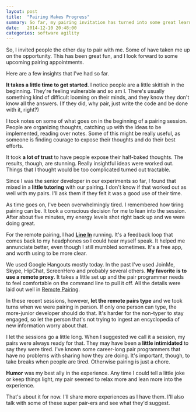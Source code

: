 ```yaml
---
layout: post
title:  "Pairing Makes Progress"
summary: So far, my pairing invitation has turned into some great learning opportunities.  Here's some of what I've learned lately.
date:   2014-12-10 20:48:00
categories: software agility
---
```


So, I invited people the other day to pair with me.  Some of have taken me up on the opportunity. This has been great fun, and I look forward to some upcoming pairing appointments.

Here are a few insights that I've had so far.

__It takes a little time to get started__.  I notice people are a little skittish in the beginning. They're feeling vulnerable and so am I.  There's usually something kind of difficult looming on their minds, and they know they don't know all the answers.  (If they did, why pair, just write the code and be done with it, right?)

I took notes on some of what goes on in the beginning of a pairing session.  People are organizing thoughts, catching up with the ideas to be implemented, reading over notes.  Some of this might be really useful, as someone is finding courage to expose their thoughts and do their best efforts.

It took __a lot of trust__ to have people expose their half-baked thoughts.  The results, though, are stunning.  Really insightful ideas were worked out.  Things that I thought would be too complicated turned out tractable.

Since I was the senior developer in our experiments so far, I found that mixed in a __little tutoring__ with our pairing.  I don't know if that worked out as well with my pairs.  I'll ask them if they felt it was a good use of their time.

As time goes on, I've been overwhelmingly tired.  I remembered how tiring pairing can be.  It took a conscious decision for me to lean into the session.  After about five minutes, my energy levels shot right back up and we were doing great.

For the remote pairing, I had __[Line In](http://www.macupdate.com/app/mac/11333/linein)__ running.  It's a feedback loop that comes back to my headphones so I could hear myself speak.  It helped me annunciate better, even though I still mumbled sometimes.  It's a free app, and worth using to be more clear.

We used Google Hangouts mostly today.  In the past I've used JoinMe, Skype, HipChat, ScreenHero and probably several others.  __My favorite is to use a remote proxy__.  It takes a little set up and the pair programmer needs to feel comfortable on the command line to pull it off.  All the details were laid out well in [Remote Pairing](https://pragprog.com/book/jkrp/remote-pairing).

In these recent sessions, however,  __let the remote pairs type__ and we took turns when we were pairing in person.  If only one person can type, the more-junior developer should do that.  It's harder for the non-typer to stay engaged, so let the person that's not trying to ingest an encyclopedia of new information worry about that.

I let the sessions go a little long.  When I suggested we call it a session, my pairs were always ready for that.  They may have been a __little intimidated__ to say they were tired.  I've known some career-long pair programmers that have no problems with sharing how they are doing.  It's important, though, to take breaks when people are tired.  Otherwise pairing is just a chore.

__Humor__ was my best ally in the experience.  Any time I could tell a little joke or keep things light, my pair seemed to relax more and lean more into the experience.

That's about it for now.  I'll share more experiences as I have them.  I'll also talk with some of these super pair-ers and see what they'd suggest.
